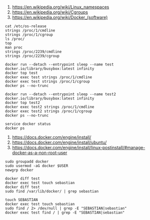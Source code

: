 1. https://en.wikipedia.org/wiki/Linux_namespaces
2. https://en.wikipedia.org/wiki/Cgroups
3. https://en.wikipedia.org/wiki/Docker_(software)
```
cat /etc/os-release
strings /proc/1/cmdline
strings /proc/1/cgroup
ls /proc/
top
man proc
strings /proc/2239/cmdline
strings /proc/2239/cgroup
```
```
docker run --detach --entrypoint sleep --name test docker.io/library/busybox:latest infinity
docker top test
docker exec test strings /proc/1/cmdline
docker exec test strings /proc/1/cgroup
docker ps --no-trunc
```
```
docker run --detach --entrypoint sleep --name test2 docker.io/library/busybox:latest infinity
docker top test2
docker exec test2 strings /proc/1/cmdline
docker exec test2 strings /proc/1/cgroup
docker ps --no-trunc
```
```
service docker status
docker ps
```
1. https://docs.docker.com/engine/install/
2. https://docs.docker.com/engine/install/ubuntu/
3. https://docs.docker.com/engine/install/linux-postinstall/#manage-docker-as-a-non-root-user
```
sudo groupadd docker
sudo usermod -aG docker $USER
newgrp docker
```
```
docker diff test
docker exec test touch sebastian
docker diff test
sudo find /var/lib/docker/ | grep sebastian
```
```
touch SEBASTIAN
docker exec test touch sebastian
sudo find / 2> /dev/null | grep -E "SEBASTIAN|sebastian"
docker exec test find / | grep -E "SEBASTIAN|sebastian"
```
